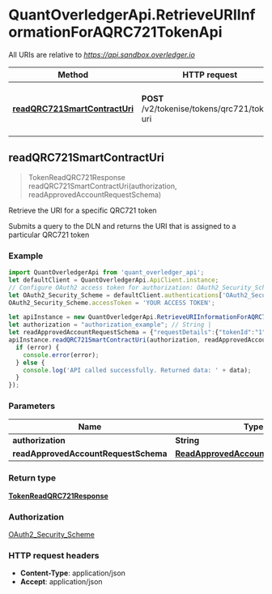 # QuantOverledgerApi.RetrieveURIInformationForAQRC721TokenApi

All URIs are relative to *https://api.sandbox.overledger.io*

Method | HTTP request | Description
------------- | ------------- | -------------
[**readQRC721SmartContractUri**](RetrieveURIInformationForAQRC721TokenApi.md#readQRC721SmartContractUri) | **POST** /v2/tokenise/tokens/qrc721/token-uri | Retrieve the URI for a specific QRC721 token



## readQRC721SmartContractUri

> TokenReadQRC721Response readQRC721SmartContractUri(authorization, readApprovedAccountRequestSchema)

Retrieve the URI for a specific QRC721 token

Submits a query to the DLN and returns the URI that is assigned to a particular QRC721 token

### Example

```javascript
import QuantOverledgerApi from 'quant_overledger_api';
let defaultClient = QuantOverledgerApi.ApiClient.instance;
// Configure OAuth2 access token for authorization: OAuth2_Security_Scheme
let OAuth2_Security_Scheme = defaultClient.authentications['OAuth2_Security_Scheme'];
OAuth2_Security_Scheme.accessToken = 'YOUR ACCESS TOKEN';

let apiInstance = new QuantOverledgerApi.RetrieveURIInformationForAQRC721TokenApi();
let authorization = "authorization_example"; // String | 
let readApprovedAccountRequestSchema = {"requestDetails":{"tokenId":"1","tokenName":"QNTNFT"},"location":{"technology":"Ethereum","network":"Ropsten Testnet"}}; // ReadApprovedAccountRequestSchema | 
apiInstance.readQRC721SmartContractUri(authorization, readApprovedAccountRequestSchema, (error, data, response) => {
  if (error) {
    console.error(error);
  } else {
    console.log('API called successfully. Returned data: ' + data);
  }
});
```

### Parameters


Name | Type | Description  | Notes
------------- | ------------- | ------------- | -------------
 **authorization** | **String**|  | 
 **readApprovedAccountRequestSchema** | [**ReadApprovedAccountRequestSchema**](ReadApprovedAccountRequestSchema.md)|  | 

### Return type

[**TokenReadQRC721Response**](TokenReadQRC721Response.md)

### Authorization

[OAuth2_Security_Scheme](../README.md#OAuth2_Security_Scheme)

### HTTP request headers

- **Content-Type**: application/json
- **Accept**: application/json

